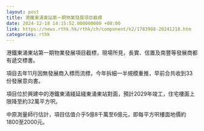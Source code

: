 ```yaml
---
layout: post
title: 港鐵東涌東站第一期物業發展項目截標
date: 2024-12-18 14:15:52.000000000 +08:00
link: https://news.rthk.hk/rthk/ch/component/k2/1783988-20241218.htm
categories: rthk
---
```


港鐵東涌東站第一期物業發展項目截標，現場所見，長實、信置及南豐等發展商都有遞交標書。

項目去年11月因無發展商入標而流標，今年拆細一半規模重推，早前合共收到33份發展意向書。

項目位於興建中的港鐵東涌綫延綫東涌東站對面，預計2029年竣工，住宅樓面上限降至約32萬平方呎。

中原測量師行估計，項目估值介乎5億8千萬至6億元，即每平方呎樓面地價約1800至2000元。
